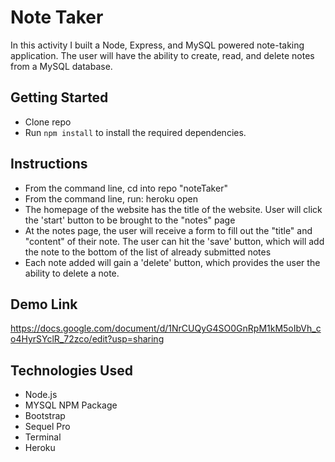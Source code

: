 # Note Taker
In this activity I built a Node, Express, and MySQL powered note-taking application. The user will have the ability to create, read, and delete notes from a MySQL database.

## Getting Started
* Clone repo
* Run `npm install` to install the required dependencies.

## Instructions
* From the command line, cd into repo "noteTaker"
* From the command line, run: heroku open
* The homepage of the website has the title of the website. User will click the 'start' button to be brought to the "notes" page
* At the notes page, the user will receive a form to fill out the "title" and "content" of their note. The user can hit the 'save' button, which will add the note to the bottom of the list of already submitted notes
* Each note added will gain a 'delete' button, which provides the user the ability to delete a note.


## Demo Link

https://docs.google.com/document/d/1NrCUQyG4SO0GnRpM1kM5oIbVh_co4HyrSYclR_72zco/edit?usp=sharing


## Technologies Used
* Node.js
* MYSQL NPM Package
* Bootstrap
* Sequel Pro
* Terminal
* Heroku
